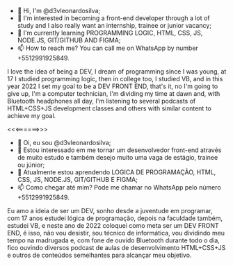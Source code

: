 - 👋 Hi, I'm @d3vleonardosilva;
- 👀 I'm interested in becoming a front-end developer through a lot of study and I also really want an internship, trainee or junior vacancy;
- 🌱 I'm currently learning PROGRAMMING LOGIC, HTML, CSS, JS, NODE.JS, GIT/GITHUB AND FIGMA;
- 📫 How to reach me? You can call me on WhatsApp by number +5512991925849.

I love the idea of ​​being a DEV, I dream of programming since I was young, at 17 I studied programming logic, then in college too, I studied VB, and in this year 2022 I set my goal to be a DEV FRONT END, that's it, no I'm going to give up, I'm a computer technician, I'm dividing my time at dawn and, with Bluetooth headphones all day, I'm listening to several podcasts of HTML+CSS+JS development classes and others with similar content to achieve my goal.

<<<======>>>
- 👋 Oi, eu sou @d3vleonardosilva;
- 👀 Estou interessado em me tornar um desenvolvedor front-end através de muito estudo e também desejo muito uma vaga de estágio, trainee ou júnior;
- 🌱 Atualmente estou aprendendo LOGICA DE PROGRAMAÇÃO, HTML, CSS, JS, NODE.JS, GIT/GITHUB E FIGMA;
- 📫 Como chegar até mim? Pode me chamar no WhatsApp pelo número +5512991925849.

Eu amo a ideia de ser um DEV, sonho desde a juventude em programar, com 17 anos estudei lógica de programação, depois na faculdade também, estudei VB, e neste ano de 2022 coloquei como meta ser um DEV FRONT END, é isso, não vou desistir, sou técnico de informática, vou dividindo meu tempo na madrugada e, com fone de ouvido Bluetooth durante todo o dia, fico ouvindo diversos podcast de aulas de desenvolvimento HTML+CSS+JS e outros de conteúdos semelhantes para alcançar meu objetivo.

